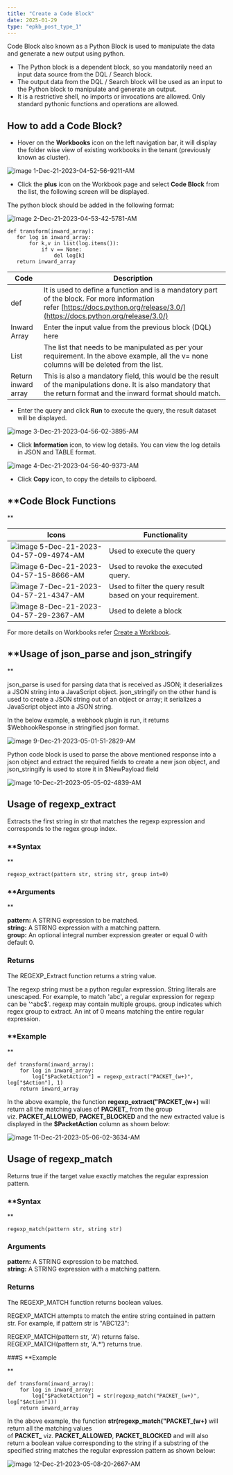 ```yaml
---
title: "Create a Code Block"
date: 2025-01-29
type: "epkb_post_type_1"
---
```


Code Block also known as a Python Block is used to manipulate the data and generate a new output using python.

- The Python block is a dependent block, so you mandatorily need an input data source from the DQL / Search block.
- The output data from the DQL / Search block will be used as an input to the Python block to manipulate and generate an output.
- It is a restrictive shell, no imports or invocations are allowed. Only standard pythonic functions and operations are allowed.

## **How to add a Code Block?**

- Hover on the **Workbooks** icon on the left navigation bar, it will display the folder wise view of existing workbooks in the tenant (previously known as cluster).

![image 1-Dec-21-2023-04-52-56-9211-AM](./images-%20Create%20a%20Code%20Block/Create-a-Code-Block-1.png)

- Click the **plus** icon on the Workbook page and select **Code Block** from the list, the following screen will be displayed.

The python block should be added in the following format:

![image 2-Dec-21-2023-04-53-42-5781-AM](./images-%20Create%20a%20Code%20Block/Create-a-Code-Block-2.png)

```
def transform(inward_array):
   for log in inward_array:
       for k,v in list(log.items()):
           if v == None:
               del log[k]
   return inward_array
```

| **Code** | **Description** |
| --- | --- |
| def | It is used to define a function and is a mandatory part of the block. For more information refer [https://docs.python.org/release/3.0/](https://docs.python.org/release/3.0/) |
| Inward Array | Enter the input value from the previous block (DQL) here |
| List | The list that needs to be manipulated as per your requirement. In the above example, all the v= none columns will be deleted from the list. |
| Return inward array | This is also a mandatory field, this would be the result of the manipulations done. It is also mandatory that the return format and the inward format should match. |

- Enter the query and click **Run** to execute the query, the result dataset will be displayed.

![image 3-Dec-21-2023-04-56-02-3895-AM](./images-%20Create%20a%20Code%20Block/Create-a-Code-Block-3.png)

- Click **Information** icon, to view log details. You can view the log details in JSON and TABLE format.

![image 4-Dec-21-2023-04-56-40-9373-AM](./images-%20Create%20a%20Code%20Block/Create-a-Code-Block-4.png)

- Click **Copy** icon, to copy the details to clipboard.

## **Code Block Functions  
  
**

| **Icons** | **Functionality** |
| --- | --- |
| ![image 5-Dec-21-2023-04-57-09-4974-AM](./images-%20Create%20a%20Code%20Block/Create-a-Code-Block-5.webp) | Used to execute the query |
| ![image 6-Dec-21-2023-04-57-15-8666-AM](./images-%20Create%20a%20Code%20Block/Create-a-Code-Block-6.webp) | Used to revoke the executed query. |
| ![image 7-Dec-21-2023-04-57-21-4347-AM](./images-%20Create%20a%20Code%20Block/Create-a-Code-Block-7.webp) | Used to filter the query result based on your requirement. |
| ![image 8-Dec-21-2023-04-57-29-2367-AM](./images-%20Create%20a%20Code%20Block/Create-a-Code-Block-8.webp) | Used to delete a block |

For more details on Workbooks refer [Create a Workbook](https://dnif.it/kb/hunting-with-workbooks/getting-started-hunting-with-workbooks/how-to-create-a-workbook-2/).

## **Usage of json\_parse and json\_stringify  
  
**

json\_parse is used for parsing data that is received as JSON; it deserializes a JSON string into a JavaScript object. json\_stringify on the other hand is used to create a JSON string out of an object or array; it serializes a JavaScript object into a JSON string.

In the below example, a webhook plugin is run, it returns $WebhookResponse in stringified json format.

![image 9-Dec-21-2023-05-01-51-2829-AM](./images-%20Create%20a%20Code%20Block/Create-a-Code-Block-9.png)

Python code block is used to parse the above mentioned response into a json object and extract the required fields to create a new json object, and json\_stringify is used to store it in $NewPayload field

![image 10-Dec-21-2023-05-05-02-4839-AM](./images-%20Create%20a%20Code%20Block/Create-a-Code-Block-10.webp)

## **Usage of regexp\_extract**

Extracts the first string in str that matches the regexp expression and corresponds to the regex group index.

### **Syntax  
  
**

```
regexp_extract(pattern str, string str, group int=0)
```

### **Arguments  
  
**

**pattern:** A STRING expression to be matched.  
**string:** A STRING expression with a matching pattern.  
**group:** An optional integral number expression greater or equal 0 with default 0.

### **Returns**

The REGEXP\_Extract function returns a string value.

The regexp string must be a python regular expression. String literals are unescaped. For example, to match 'abc', a regular expression for regexp can be '^abc$'. regexp may contain multiple groups. group indicates which regex group to extract. An int of 0 means matching the entire regular expression.

### **Example  
  
**

```
def transform(inward_array):
	for log in inward_array:
		log["$PacketAction"] = regexp_extract("PACKET_(w+)", log["$Action"], 1)
	return inward_array
```

In the above example, the function **regexp\_extract("PACKET\_(w+)** will return all the matching values of **PACKET\_** from the group viz. **PACKET\_ALLOWED**, **PACKET\_BLOCKED** and the new extracted value is displayed in the **$PacketAction** column as shown below:

![image 11-Dec-21-2023-05-06-02-3634-AM](./images-%20Create%20a%20Code%20Block/Create-a-Code-Block-11.webp)

## **Usage of regexp\_match**

Returns true if the target value exactly matches the regular expression pattern.

### **Syntax  
  
**

```
regexp_match(pattern str, string str)
```

### **Arguments**

**pattern:** A STRING expression to be matched.  
**string:** A STRING expression with a matching pattern.

### **Returns**

The REGEXP\_MATCH function returns boolean values.

REGEXP\_MATCH attempts to match the entire string contained in pattern str. For example, if pattern str is "ABC123":

REGEXP\_MATCH(pattern str, 'A') returns false.  
REGEXP\_MATCH(pattern str, 'A.\*') returns true.

###S **Example  
  
**

```
def transform(inward_array):
	for log in inward_array:
		log["$PacketAction"] = str(regexp_match("PACKET_(w+)", log["$Action"]))
	return inward_array
```

In the above example, the function **str(regexp\_match("PACKET\_(w+)** will return all the matching values of **PACKET\_** viz. **PACKET\_ALLOWED**, **PACKET\_BLOCKED** and will also return a boolean value corresponding to the string if a substring of the specified string matches the regular expression pattern as shown below:

![image 12-Dec-21-2023-05-08-20-2667-AM](./images-%20Create%20a%20Code%20Block/Create-a-Code-Block-12.webp)
